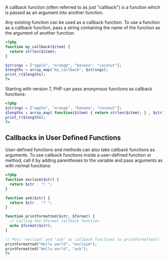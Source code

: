 A callback function (often referred to as just "callback") is a function which is passed as an argument into another function.

Any existing function can be used as a callback function. To use a function as a callback function, pass a string containing the name of the function as the argument of another function:

```php
<?php
function my_callback($item) {
  return strlen($item);
}

$strings = ["apple", "orange", "banana", "coconut"];
$lengths = array_map("my_callback", $strings);
print_r($lengths);
?>
```

Starting with version 7, PHP can pass anonymous functions as callback functions:

```php
<?php
$strings = ["apple", "orange", "banana", "coconut"];
$lengths = array_map( function($item) { return strlen($item); } , $strings);
print_r($lengths);
?>
```

## Callbacks in User Defined Functions
User-defined functions and methods can also take callback functions as arguments. To use callback functions inside a user-defined function or method, call it by adding parentheses to the variable and pass arguments as with normal functions:

```php
<?php
function exclaim($str) {
  return $str . "! ";
}

function ask($str) {
  return $str . "? ";
}

function printFormatted($str, $format) {
  // Calling the $format callback function
  echo $format($str);
}

// Pass "exclaim" and "ask" as callback functions to printFormatted()
printFormatted("Hello world", "exclaim");
printFormatted("Hello world", "ask");
?>
```